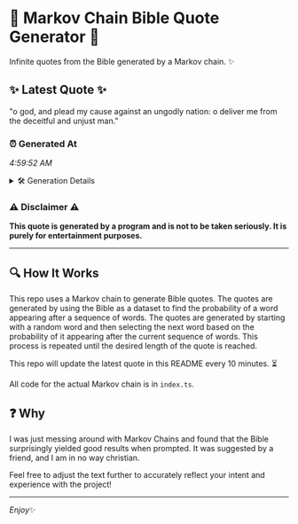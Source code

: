 # 📖 Markov Chain Bible Quote Generator 📖

Infinite quotes from the Bible generated by a Markov chain. ✨

## ✨ Latest Quote ✨
"o god, and plead my cause against an ungodly nation: o deliver me from the deceitful and unjust man."

### ⏰ Generated At
*4:59:52 AM*

<details>
    <summary>🛠️ Generation Details</summary>
    <p>
        <strong>🌱 Seed:</strong> o<br>
        <strong>🔄 Iterations:</strong> 18<br>
        <strong>📜 Context History:</strong><br>[ o ]: god,<br>[ o, god, ]: and<br>[ o, god,, and ]: plead<br>[ o, god,, and, plead ]: my<br>[ o, god,, and, plead, my ]: cause<br>[ o, god,, and, plead, my, cause ]: against<br>[ god,, and, plead, my, cause, against ]: an<br>[ and, plead, my, cause, against, an ]: ungodly<br>[ plead, my, cause, against, an, ungodly ]: nation:<br>[ my, cause, against, an, ungodly, nation: ]: o<br>[ cause, against, an, ungodly, nation:, o ]: deliver<br>[ against, an, ungodly, nation:, o, deliver ]: me<br>[ an, ungodly, nation:, o, deliver, me ]: from<br>[ ungodly, nation:, o, deliver, me, from ]: the<br>[ nation:, o, deliver, me, from, the ]: deceitful<br>[ o, deliver, me, from, the, deceitful ]: and<br>[ deliver, me, from, the, deceitful, and ]: unjust<br>[ me, from, the, deceitful, and, unjust ]: man.<br>
    </p>
</details>

### ⚠️ Disclaimer ⚠️
**This quote is generated by a program and is not to be taken seriously. It is purely for entertainment purposes.**

---

## 🔍 How It Works

This repo uses a Markov chain to generate Bible quotes. The quotes are generated by using the Bible as a dataset to find the probability of a word appearing after a sequence of words. The quotes are generated by starting with a random word and then selecting the next word based on the probability of it appearing after the current sequence of words. This process is repeated until the desired length of the quote is reached.

This repo will update the latest quote in this README every 10 minutes. ⏳

All code for the actual Markov chain is in `index.ts`.

## ❓ Why

I was just messing around with Markov Chains and found that the Bible surprisingly yielded good results when prompted. 
It was suggested by a friend, and I am in no way christian.

Feel free to adjust the text further to accurately reflect your intent and experience with the project!

---

*Enjoy*✨
